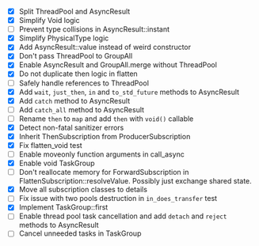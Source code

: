 - [x] Split ThreadPool and AsyncResult
- [x] Simplify Void logic
- [ ] Prevent type collisions in AsyncResult::instant
- [x] Simplify PhysicalType logic
- [x] Add AsyncResult::value instead of weird constructor
- [x] Don't pass ThreadPool to GroupAll
- [x] Enable AsyncResult and GroupAll.merge without ThreadPool
- [x] Do not duplicate then logic in flatten
- [ ] Safely handle references to ThreadPool
- [x] Add `wait`, `just_then`, `in` and `to_std_future` methods to AsyncResult
- [x] Add `catch` method to AsyncResult
- [ ] Add `catch_all` method to AsyncResult
- [ ] Rename `then` to `map` and add `then` with `void()` callable
- [x] Detect non-fatal sanitizer errors
- [x] Inherit ThenSubscription from ProducerSubscription
- [x] Fix flatten_void test
- [ ] Enable moveonly function arguments in call_async
- [x] Enable void TaskGroup
- [ ] Don't reallocate memory for ForwardSubscription in FlattenSubscription::resolveValue. Possibly just exchange shared state.
- [x] Move all subscription classes to details
- [ ] Fix issue with two pools destruction in `in_does_transfer` test
- [x] Implement TaskGroup::first
- [ ] Enable thread pool task cancellation and add `detach` and `reject` methods to AsyncResult
- [ ] Cancel unneeded tasks in TaskGroup
